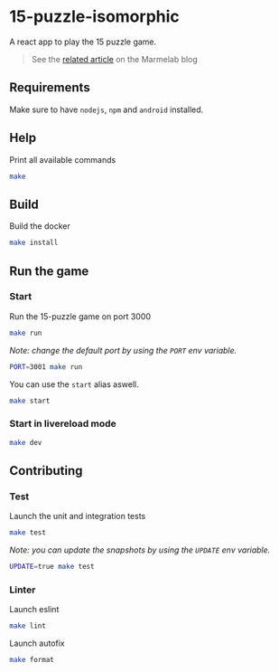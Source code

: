 # 15-puzzle-isomorphic

A react app to play the 15 puzzle game.

> See the [related article](https://marmelab.com/blog/2018/02/07/jeu-du-taquin-en-react.html) on the Marmelab blog

## Requirements

Make sure to have `nodejs`, `npm` and `android` installed.

## Help

Print all available commands

```bash
make
```

## Build

Build the docker

```bash
make install
```

## Run the game

### Start

Run the 15-puzzle game on port 3000

```bash
make run
```

_Note: change the default port by using the `PORT` env variable._

```bash
PORT=3001 make run
```

You can use the `start` alias aswell.

```bash
make start
```

### Start in livereload mode

```bash
make dev
```

## Contributing

### Test

Launch the unit and integration tests

```bash
make test
```

_Note: you can update the snapshots by using the `UPDATE` env variable._

```bash
UPDATE=true make test
```

### Linter

Launch eslint

```bash
make lint
```

Launch autofix

```bash
make format
```
